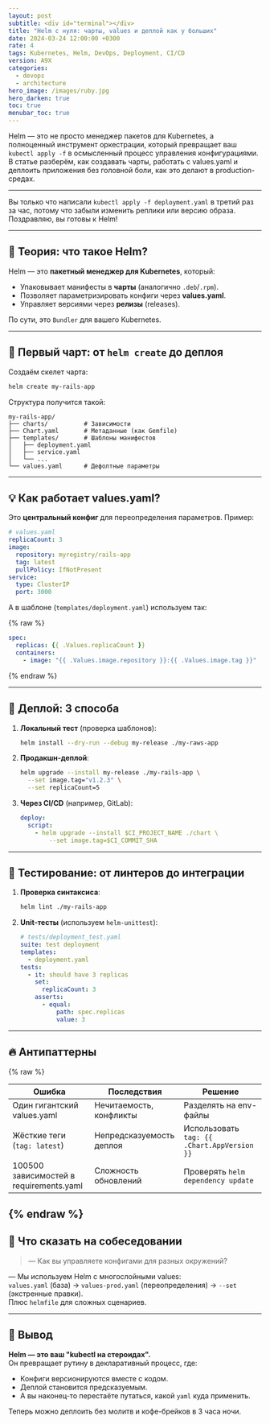 ```yaml
---
layout: post
subtitle: <div id="terminal"></div>
title: "Helm с нуля: чарты, values и деплой как у больших"
date: 2024-03-24 12:00:00 +0300
rate: 4
tags: Kubernetes, Helm, DevOps, Deployment, CI/CD
version: A9X
categories:
  - devops
  - architecture
hero_image: /images/ruby.jpg
hero_darken: true
toc: true
menubar_toc: true
---
```

Helm — это не просто менеджер пакетов для Kubernetes, а полноценный инструмент оркестрации, который превращает ваш `kubectl apply -f` в осмысленный процесс управления конфигурациями. В статье разберём, как создавать чарты, работать с values.yaml и деплоить приложения без головной боли, как это делают в production-средах.

---
Вы только что написали `kubectl apply -f deployment.yaml` в третий раз за час, потому что забыли изменить реплики или версию образа.  
Поздравляю, вы готовы к Helm!

---

## 🧠 Теория: что такое Helm?

Helm — это **пакетный менеджер для Kubernetes**, который:
- Упаковывает манифесты в **чарты** (аналогично `.deb`/`.rpm`).
- Позволяет параметризировать конфиги через **values.yaml**.
- Управляет версиями через **релизы** (releases).

По сути, это `Bundler` для вашего Kubernetes.

---

## 🔧 Первый чарт: от `helm create` до деплоя

Создаём скелет чарта:

```bash
helm create my-rails-app
```

Структура получится такой:

```
my-rails-app/
├── charts/          # Зависимости
├── Chart.yaml       # Метаданные (как Gemfile)
├── templates/       # Шаблоны манифестов
│   ├── deployment.yaml
│   ├── service.yaml
│   └── ...
└── values.yaml      # Дефолтные параметры
```

---

## 💡 Как работает values.yaml?

Это **центральный конфиг** для переопределения параметров. Пример:

```yaml
# values.yaml
replicaCount: 3
image:
  repository: myregistry/rails-app
  tag: latest
  pullPolicy: IfNotPresent
service:
  type: ClusterIP
  port: 3000
```

А в шаблоне (`templates/deployment.yaml`) используем так:

{% raw %}
```yaml
spec:
  replicas: {{ .Values.replicaCount }}
  containers:
    - image: "{{ .Values.image.repository }}:{{ .Values.image.tag }}"
```
{% endraw %}

---

## 🚀 Деплой: 3 способа

1. **Локальный тест** (проверка шаблонов):
   ```bash
   helm install --dry-run --debug my-release ./my-raws-app
   ```

2. **Продакшн-деплой**:
   ```bash
   helm upgrade --install my-release ./my-rails-app \
     --set image.tag="v1.2.3" \
     --set replicaCount=5
   ```

3. **Через CI/CD** (например, GitLab):
   ```yaml
   deploy:
     script:
       - helm upgrade --install $CI_PROJECT_NAME ./chart \
           --set image.tag=$CI_COMMIT_SHA
   ```

---

## 🧪 Тестирование: от линтеров до интеграции

1. **Проверка синтаксиса**:
   ```bash
   helm lint ./my-rails-app
   ```

2. **Unit-тесты** (используем `helm-unittest`):

   ```yaml
   # tests/deployment_test.yaml
   suite: test deployment
   templates:
     - deployment.yaml
   tests:
     - it: should have 3 replicas
       set:
         replicaCount: 3
       asserts:
         - equal:
             path: spec.replicas
             value: 3
   ```

---

## 🔥 Антипаттерны

{% raw %}

| Ошибка                          | Последствия                     | Решение                                                |
|---------------------------------|---------------------------------|--------------------------------------------------------|
| Один гигантский values.yaml     | Нечитаемость, конфликты         | Разделять на env-файлы                                 |
| Жёсткие теги (`tag: latest`)    | Непредсказуемость деплоя        | Использовать `tag: {{ .Chart.AppVersion }}` |
| 100500 зависимостей в requirements.yaml | Сложность обновлений | Проверять `helm dependency update`                     |


{% endraw %}
---

## 🎤 Что сказать на собеседовании

> — Как вы управляете конфигами для разных окружений?

— Мы используем Helm с многослойными values:  
`values.yaml` (база) → `values-prod.yaml` (переопределения) → `--set` (экстренные правки).  
Плюс `helmfile` для сложных сценариев.

---

## 🧾 Вывод

**Helm — это ваш "kubectl на стероидах".**  
Он превращает рутину в декларативный процесс, где:
- Конфиги версионируются вместе с кодом.
- Деплой становится предсказуемым.
- А вы наконец-то перестаёте путаться, какой `yaml` куда применить.

Теперь можно деплоить без молитв и кофе-брейков в 3 часа ночи.
